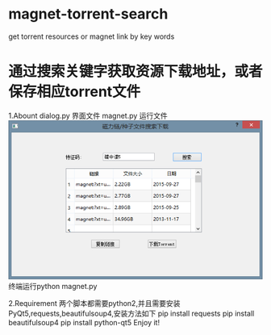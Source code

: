 # magnet-torrent-search
get torrent resources or magnet link by key words

通过搜索关键字获取资源下载地址，或者保存相应torrent文件
=======
1.Abount
dialog.py 界面文件
magnet.py 运行文件
![image](https://github.com/linghutf/magnet-torrent-searcher/raw/master/run.png)
终端运行python magnet.py 

2.Requirement
两个脚本都需要python2,并且需要安装PyQt5,requests,beautifulsoup4,安装方法如下
pip install requests
pip install beautifulsoup4
pip install python-qt5
Enjoy it!
